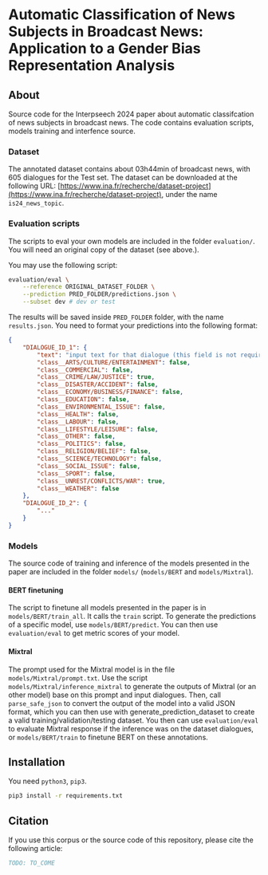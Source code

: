 # Automatic Classification of News Subjects in Broadcast News: Application to a Gender Bias Representation Analysis

## About

Source code for the Interpseech 2024 paper about automatic classifcation of news
subjects in broadcast news. The code contains evaluation scripts, models 
training and interfence source.

### Dataset

The annotated dataset contains about 03h44min of broadcast news, with 605 
dialogues for the Test set. The dataset can be downloaded at the following 
URL: [https://www.ina.fr/recherche/dataset-project](https://www.ina.fr/recherche/dataset-project), under the name `is24_news_topic`.

### Evaluation scripts

The scripts to eval your own models are included in the folder `evaluation/`. 
You will need an original copy of the dataset (see above.).

You may use the following script:

```bash
evaluation/eval \
	--reference ORIGINAL_DATASET_FOLDER \
	--prediction PRED_FOLDER/predictions.json \
	--subset dev # dev or test
```

The results will be saved inside `PRED_FOLDER` folder, with the name
`results.json`. You need to format your predictions into the following format:

```json
{
	"DIALOGUE_ID_1": {
		"text": "input text for that dialogue (this field is not required in your output file, but it allow you to easily browse the file while reading the predicted output, and manually see if what your model predicted)",
		"class__ARTS/CULTURE/ENTERTAINMENT": false,
		"class__COMMERCIAL": false,
		"class__CRIME/LAW/JUSTICE": true,
		"class__DISASTER/ACCIDENT": false,
		"class__ECONOMY/BUSINESS/FINANCE": false,
		"class__EDUCATION": false,
		"class__ENVIRONMENTAL_ISSUE": false,
		"class__HEALTH": false,
		"class__LABOUR": false,
		"class__LIFESTYLE/LEISURE": false,
		"class__OTHER": false,
		"class__POLITICS": false,
		"class__RELIGION/BELIEF": false,
		"class__SCIENCE/TECHNOLOGY": false,
		"class__SOCIAL_ISSUE": false,
		"class__SPORT": false,
		"class__UNREST/CONFLICTS/WAR": true,
		"class__WEATHER": false
	},
	"DIALOGUE_ID_2": {
		"..."
	}
}
```

### Models

The source code of training and inference of the models presented in the paper 
are included in the folder `models/` (`models/BERT` and `models/Mixtral`).

#### BERT finetuning

The script to finetune all models presented in the paper is in 
`models/BERT/train_all`. It calls the `train` script. To generate the 
predictions of a specific model, use `models/BERT/predict`. You can then 
use `evaluation/eval` to get metric scores of your model.

#### Mixtral

The prompt used for the Mixtral model is in the file `models/Mixtral/prompt.txt`.
Use the script `models/Mixtral/inference_mixtral` to generate the outputs of 
Mixtral (or an other model) base on this prompt and input dialogues. Then, 
call `parse_safe_json` to convert the output of the model into a valid JSON 
format, which you can then use with generate_prediction_dataset to create a 
valid training/validation/testing dataset. You then can use `evaluation/eval` 
to evaluate Mixtral response if the inference was on the dataset dialogues, 
or `models/BERT/train` to finetune BERT on these annotations.

## Installation 

You need `python3`, `pip3`.

```bash
pip3 install -r requirements.txt
```

## Citation

If you use this corpus or the source code of this repository, please cite the 
following article:
```bib
TODO: TO_COME
```
